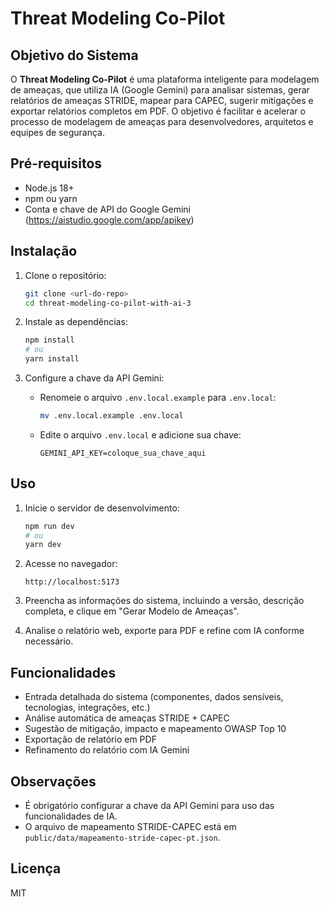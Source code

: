 # Threat Modeling Co-Pilot

## Objetivo do Sistema

O **Threat Modeling Co-Pilot** é uma plataforma inteligente para modelagem de ameaças, que utiliza IA (Google Gemini) para analisar sistemas, gerar relatórios de ameaças STRIDE, mapear para CAPEC, sugerir mitigações e exportar relatórios completos em PDF. O objetivo é facilitar e acelerar o processo de modelagem de ameaças para desenvolvedores, arquitetos e equipes de segurança.

## Pré-requisitos

- Node.js 18+
- npm ou yarn
- Conta e chave de API do Google Gemini (https://aistudio.google.com/app/apikey)

## Instalação

1. Clone o repositório:
   ```bash
   git clone <url-do-repo>
   cd threat-modeling-co-pilot-with-ai-3
   ```

2. Instale as dependências:
   ```bash
   npm install
   # ou
   yarn install
   ```

3. Configure a chave da API Gemini:
   - Renomeie o arquivo `.env.local.example` para `.env.local`:
     ```bash
     mv .env.local.example .env.local
     ```
   - Edite o arquivo `.env.local` e adicione sua chave:
     ```env
     GEMINI_API_KEY=coloque_sua_chave_aqui
     ```

## Uso

1. Inicie o servidor de desenvolvimento:
   ```bash
   npm run dev
   # ou
   yarn dev
   ```

2. Acesse no navegador:
   ```
   http://localhost:5173
   ```

3. Preencha as informações do sistema, incluindo a versão, descrição completa, e clique em "Gerar Modelo de Ameaças".

4. Analise o relatório web, exporte para PDF e refine com IA conforme necessário.

## Funcionalidades
- Entrada detalhada do sistema (componentes, dados sensíveis, tecnologias, integrações, etc.)
- Análise automática de ameaças STRIDE + CAPEC
- Sugestão de mitigação, impacto e mapeamento OWASP Top 10
- Exportação de relatório em PDF
- Refinamento do relatório com IA Gemini

## Observações
- É obrigatório configurar a chave da API Gemini para uso das funcionalidades de IA.
- O arquivo de mapeamento STRIDE-CAPEC está em `public/data/mapeamento-stride-capec-pt.json`.

## Licença
MIT
